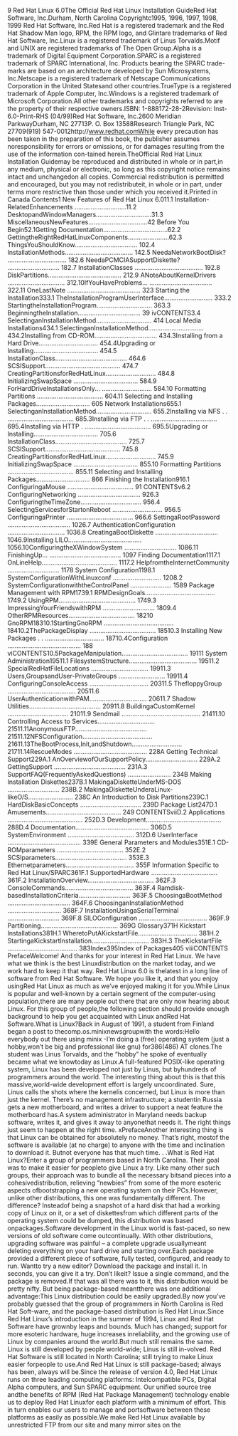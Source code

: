 
9
Red Hat Linux 6.0The Official Red Hat Linux Installation GuideRed Hat Software, Inc.Durham, North Carolina
Copyrightc1995, 1996, 1997, 1998, 1999 Red Hat Software, Inc.Red Hat is a registered trademark and the Red Hat Shadow Man logo, RPM, the RPM logo, and Glintare trademarks of Red Hat Software, Inc.Linux is a registered trademark of Linus Torvalds.Motif and UNIX are registered trademarks of The Open Group.Alpha is a trademark of Digital Equipment Corporation.SPARC is a registered trademark of SPARC International, Inc.  Products bearing the SPARC trade-marks are based on an architecture developed by Sun Microsystems, Inc.Netscape is a registered trademark of Netscape Communications Corporation in the United Statesand other countries.TrueType is a registered trademark of Apple Computer, Inc.Windows is a registered trademark of Microsoft Corporation.All other trademarks and copyrights referred to are the property of their respective owners.ISBN: 1-888172-28-2Revision: Inst-6.0-Print-RHS (04/99)Red Hat Software, Inc.2600 Meridian ParkwayDurham, NC 27713P. O. Box 13588Research Triangle Park, NC 27709(919) 547-0012http://www.redhat.comWhile every precaution has been taken in the  preparation of this book,  the publisher assumes noresponsibility for errors or omissions, or for damages resulting from the use of the information con-tained herein.TheOfficial Red Hat Linux Installation Guidemay be reproduced and distributed in whole or in part,in any medium, physical or electronic, so long as this copyright notice remains intact and unchangedon all copies. Commercial redistribution is permitted and encouraged, but you may not redistributeit, in whole or in part, under terms more restrictive than those under which you received it.Printed in Canada
Contents1   New Features of Red Hat Linux 6.011.1  Installation-RelatedEnhancements  .............................11.2  DesktopandWindowManagers...............................31.3  MiscellaneousNewFeatures.................................42   Before You Begin52.1Getting Documentation....................................62.2  GettingtheRightRedHatLinuxComponents.......................62.3  ThingsYouShouldKnow...................................    102.4  InstallationMethods......................................    142.5  NeedaNetworkBootDisk? .................................    182.6  NeedaPCMCIASupportDiskette? .............................    182.7  InstallationClasses  ......................................    192.8  DiskPartitions.........................................    212.9  ANoteAboutKernelDrivers  ................................    312.10IfYouHaveProblems...  ...................................    322.11 OneLastNote .........................................    323   Starting the Installation333.1  TheInstallationProgramUserInterface...........................    333.2  StartingtheInstallationProgram...............................    363.3  BeginningtheInstallation...................................    39
ivCONTENTS3.4  SelectinganInstallationMethod...............................    414   Local Media Installations434.1  SelectinganInstallationMethod...............................    434.2Installing from CD-ROM...................................    434.3Installing from a Hard Drive.................................    454.4Upgrading or Installing....................................    454.5  InstallationClass........................................    464.6  SCSISupport..........................................    474.7  CreatingPartitionsforRedHatLinux............................    484.8  InitializingSwapSpace ....................................    584.9  ForHardDriveInstallationsOnly...  ............................    584.10  Formatting Partitions   .....................................    604.11  Selecting and Installing Packages..............................    605   Network Installations655.1  SelectinganInstallationMethod...............................    655.2Installing via NFS   .  .  .....................................    685.3Installing via FTP   .  .  .....................................    695.4Installing via HTTP   .  .....................................    695.5Upgrading or Installing....................................    705.6  InstallationClass........................................    725.7  SCSISupport..........................................    745.8  CreatingPartitionsforRedHatLinux............................    745.9  InitializingSwapSpace ....................................    855.10  Formatting Partitions   .....................................    855.11  Selecting and Installing Packages..............................    866   Finishing the Installation916.1  ConfiguringaMouse .....................................    91
CONTENTSv6.2  ConfiguringNetworking ...................................    926.3  ConfiguringtheTimeZone..................................    956.4  SelectingServicesforStartonReboot ............................    956.5  ConfiguringaPrinter .....................................    966.6  SettingaRootPassword  ...................................  1026.7  AuthenticationConfiguration ................................  1036.8  CreatingaBootDiskette  ...................................  1046.9Installing LILO.........................................  1056.10ConfiguringtheXWindowSystem .............................  1086.11 FinishingUp...  ........................................  1097   Finding Documentation1117.1  OnLineHelp..........................................  1117.2  HelpfromtheInternetCommunity .............................  1178   System Configuration1198.1  SystemConfigurationWithLinuxconf  ...........................  1208.2  SystemConfigurationwiththeControlPanel  .......................  1589   Package Management with RPM1739.1  RPMDesignGoals.......................................  1749.2  UsingRPM...........................................  1749.3  ImpressingYourFriendswithRPM .............................  1809.4  OtherRPMResources.....................................  18210 GnoRPM18310.1StartingGnoRPM .......................................  18410.2ThePackageDisplay  .....................................  18510.3  Installing New Packages   .  .  .................................  18710.4Configuration  .........................................  188
viCONTENTS10.5PackageManipulation.....................................  19111 System Administration19511.1 FilesystemStructure......................................  19511.2 SpecialRedHatFileLocations ................................  19911.3 Users,GroupsandUser-PrivateGroups  ..........................  19911.4 ConfiguringConsoleAccess .................................  20311.5   ThefloppyGroup ......................................  20511.6 UserAuthenticationwithPAM................................  20611.7  Shadow Utilities........................................  20911.8 BuildingaCustomKernel  ..................................  21011.9 Sendmail ............................................  21411.10 Controlling Access to Services................................  21511.11AnonymousFTP........................................  21511.12NFSConfiguration.......................................  21611.13TheBootProcess,Init,andShutdown............................  21711.14RescueModes .........................................  228A   Getting Technical Support229A.1 AnOverviewofOurSupportPolicy.............................  229A.2 GettingSupport ........................................  231A.3 SupportFAQ(FrequentlyAskedQuestions) ........................  234B   Making Installation Diskettes237B.1  MakingaDisketteUnderMS-DOS  .............................  238B.2  MakingaDisketteUnderaLinux-likeO/S.........................  238C   An Introduction to Disk Partitions239C.1 HardDiskBasicConcepts  ..................................  239D   Package List247D.1 Amusements..........................................  249
CONTENTSviiD.2 Applications ..........................................  252D.3 Development..........................................  288D.4   Documentation.........................................  306D.5 SystemEnvironment  .....................................  312D.6 UserInterface  .........................................  339E   General Parameters and Modules351E.1  CD-ROMparameters .....................................  352E.2  SCSIparameters........................................  353E.3  Ethernetparameters......................................  355F   Information Specific to Red Hat Linux/SPARC361F.1  SupportedHardware .....................................  361F.2  InstallationOverview.....................................  362F.3  ConsoleCommands......................................  363F.4  Ramdisk-basedInstallationCriteria.............................  363F.5  ChoosingaBootMethod ...................................  364F.6  ChoosinganInstallationMethod  ..............................  368F.7  InstallationUsingaSerialTerminal .............................  369F.8  SILOConfiguration ......................................  369F.9  Partitioning...........................................  369G   Glossary371H   Kickstart Installations381H.1 WheretoPutAKickstartFile.................................  381H.2 StartingaKickstartInstallation................................  383H.3 TheKickstartFile .......................................  383Index395Index of Packages405
viiiCONTENTS
PrefaceWelcome!  And thanks for your interest in Red Hat Linux.  We have what we think is the best Linuxdistribution on the market today, and we work hard to keep it that way.  Red Hat Linux 6.0 is thelatest in a long line of software from Red Hat Software. We hope you like it, and that you enjoy usingRed Hat Linux as much as we’ve enjoyed making it for you.While Linux is popular  and  well-known by a  certain segment of  the  computer-using population,there are many people out there that are only now hearing about Linux.  For this group of people,the following section should provide enough background to help you get acquainted with Linux andRed Hat Software.What is Linux?Back in August of 1991,  a student from Finland began a post to thecomp.os.minixnewsgroupwith the words:Hello everybody out there using minix -I’m doing a (free) operating system (just a hobby,won’t be big and professional like gnu) for386(486) AT clones.The student was Linus Torvalds, and the “hobby” he spoke of eventually became what we knowtoday as Linux.A full-featured POSIX-like operating system, Linux has been developed not just by Linus,  but byhundreds of programmers around the world.  The interesting thing about this is that this massive,world-wide development effort is largely uncoordinated. Sure, Linus calls the shots where the kernelis concerned, but Linux is more than just the kernel. There’s no management infrastructure; a studentin Russia gets a new motherboard, and writes a driver to support a neat feature the motherboard has.A system administrator in Maryland needs backup software, writes it, and gives it away to anyonethat needs it. The right things just seem to happen at the right time.
xPrefaceAnother interesting thing is that Linux can be obtained for absolutely no money.  That’s right, mostof the software is available (at no charge) to anyone with the time and inclination to download it. Butnot everyone has that much time. . .What is Red Hat Linux?Enter a group of programmers based in North Carolina.  Their goal was to make it easier for peopleto give Linux a try. Like many other such groups, their approach was to bundle all the necessary bitsand pieces into a cohesivedistribution, relieving “newbies” from some of the more esoteric aspects ofbootstrapping a new operating system on their PCs.However, unlike other distributions, this one was fundamentally different.  The difference?  Insteadof  being  a  snapshot  of  a  hard  disk  that  had  a  working  copy  of  Linux  on  it,  or  a  set  of  diskettesfrom which different parts of the operating system could be dumped, this distribution was based onpackages.Software development in the Linux world is fast-paced, so new versions of old software come outcontinually. With other distributions, upgrading software was painful – a complete upgrade usuallymeant deleting everything on your hard drive and starting over.Each package provided a different piece of software, fully tested, configured, and ready to run. Wantto try a new editor? Download the package and install it. In seconds, you can give it a try. Don’t likeit? Issue a single command, and the package is removed.If that was all there was to it, this distribution would be pretty nifty. But being package-based meantthere was one additional advantage:This Linux distribution could be easily upgraded.By now you’ve probably guessed that the group of programmers in North Carolina is Red Hat Soft-ware, and the package-based distribution is Red Hat Linux.Since Red Hat Linux’s introduction in the summer of 1994, Linux and Red Hat Software have grownby leaps and bounds.   Much has  changed;  support for more esoteric hardware, huge increases inreliability, and the growing use of Linux by companies around the world.But much still remains the same.  Linux is still developed by people world-wide; Linus is still in-volved.   Red Hat Software  is still  located in North Carolina;  still trying to  make  Linux easier forpeople to use.And Red Hat Linux is still package-based; always has been, always will be.Since  the release of version 4.0,  Red Hat Linux runs  on three leading computing platforms:  Intelcompatible PCs, Digital Alpha computers, and Sun SPARC equipment.  Our unified source tree andthe benefits of RPM (Red Hat Package Management) technology enable us to deploy Red Hat Linuxfor each  platform  with  a  minimum  of  effort.   This  in  turn enables  our users to  manage  and  portsoftware between these platforms as easily as possible.We make Red Hat Linux available by unrestricted FTP from our site and many mirror sites on the
